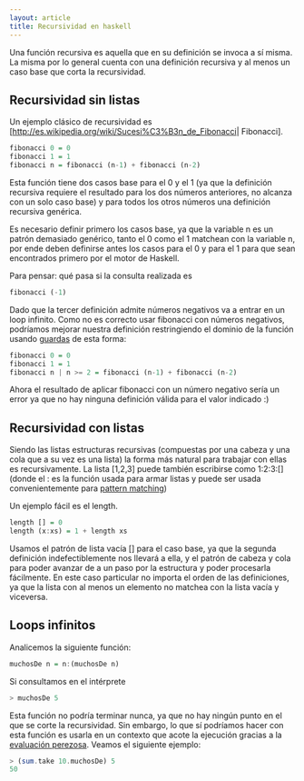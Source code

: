 ```yaml
---
layout: article
title: Recursividad en haskell
---
```


Una función recursiva es aquella que en su definición se invoca a sí misma. La misma por lo general cuenta con una definición recursiva y al menos un caso base que corta la recursividad.

Recursividad sin listas
-----------------------

Un ejemplo clásico de recursividad es \[<http://es.wikipedia.org/wiki/Sucesi%C3%B3n_de_Fibonacci>| Fibonacci\].

```Haskell
fibonacci 0 = 0
fibonacci 1 = 1
fibonacci n = fibonacci (n-1) + fibonacci (n-2)
```

Esta función tiene dos casos base para el 0 y el 1 (ya que la definición recursiva requiere el resultado para los dos números anteriores, no alcanza con un solo caso base) y para todos los otros números una definición recursiva genérica.

Es necesario definir primero los casos base, ya que la variable n es un patrón demasiado genérico, tanto el 0 como el 1 matchean con la variable n, por ende deben definirse antes los casos para el 0 y para el 1 para que sean encontrados primero por el motor de Haskell.

Para pensar: qué pasa si la consulta realizada es

```Haskell
fibonacci (-1)
```

Dado que la tercer definición admite números negativos va a entrar en un loop infinito. Como no es correcto usar fibonacci con números negativos, podríamos mejorar nuestra definición restringiendo el dominio de la función usando [guardas](funciones-por-partes.html) de esta forma:

```Haskell
fibonacci 0 = 0
fibonacci 1 = 1
fibonacci n | n >= 2 = fibonacci (n-1) + fibonacci (n-2)
```

Ahora el resultado de aplicar fibonacci con un número negativo sería un error ya que no hay ninguna definición válida para el valor indicado :)

Recursividad con listas
-----------------------

Siendo las listas estructuras recursivas (compuestas por una cabeza y una cola que a su vez es una lista) la forma más natural para trabajar con ellas es recursivamente. La lista \[1,2,3\] puede también escribirse como 1:2:3:\[\] (donde el : es la función usada para armar listas y puede ser usada convenientemente para [pattern matching](pattern-matching-en-haskell-con-listas.html))

Un ejemplo fácil es el length.

```Haskell
length [] = 0
length (x:xs) = 1 + length xs
```

Usamos el patrón de lista vacía \[\] para el caso base, ya que la segunda definición indefectiblemente nos llevará a ella, y el patrón de cabeza y cola para poder avanzar de a un paso por la estructura y poder procesarla fácilmente. En este caso particular no importa el orden de las definiciones, ya que la lista con al menos un elemento no matchea con la lista vacía y viceversa.

Loops infinitos
---------------

Analicemos la siguiente función:

```Haskell
muchosDe n = n:(muchosDe n)
```

Si consultamos en el intérprete

```Haskell
> muchosDe 5
```

Esta función no podría terminar nunca, ya que no hay ningún punto en el que se corte la recursividad. Sin embargo, lo que sí podríamos hacer con esta función es usarla en un contexto que acote la ejecución gracias a la [evaluación perezosa](estrategias-de-evaluacion-lazy-evaluation.html). Veamos el siguiente ejemplo:

```Haskell
> (sum.take 10.muchosDe) 5
50
```
